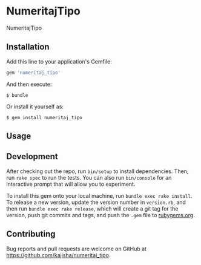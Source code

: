 # NumeritajTipo

NumeritajTipo

## Installation

Add this line to your application's Gemfile:

```ruby
gem 'numeritaj_tipo'
```

And then execute:

    $ bundle

Or install it yourself as:

    $ gem install numeritaj_tipo

## Usage

## Development

After checking out the repo, run `bin/setup` to install dependencies. Then, run `rake spec` to run the tests. You can also run `bin/console` for an interactive prompt that will allow you to experiment.

To install this gem onto your local machine, run `bundle exec rake install`. To release a new version, update the version number in `version.rb`, and then run `bundle exec rake release`, which will create a git tag for the version, push git commits and tags, and push the `.gem` file to [rubygems.org](https://rubygems.org).

## Contributing

Bug reports and pull requests are welcome on GitHub at https://github.com/kajisha/numeritaj_tipo.

